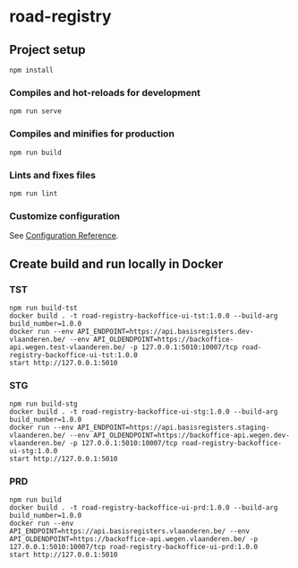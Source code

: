 # road-registry

## Project setup
```
npm install
```

### Compiles and hot-reloads for development
```
npm run serve
```

### Compiles and minifies for production
```
npm run build
```

### Lints and fixes files
```
npm run lint
```

### Customize configuration
See [Configuration Reference](https://cli.vuejs.org/config/).


## Create build and run locally in Docker
### TST
```
npm run build-tst
docker build . -t road-registry-backoffice-ui-tst:1.0.0 --build-arg build_number=1.0.0
docker run --env API_ENDPOINT=https://api.basisregisters.dev-vlaanderen.be/ --env API_OLDENDPOINT=https://backoffice-api.wegen.test-vlaanderen.be/ -p 127.0.0.1:5010:10007/tcp road-registry-backoffice-ui-tst:1.0.0
start http://127.0.0.1:5010
```

### STG
```
npm run build-stg
docker build . -t road-registry-backoffice-ui-stg:1.0.0 --build-arg build_number=1.0.0
docker run --env API_ENDPOINT=https://api.basisregisters.staging-vlaanderen.be/ --env API_OLDENDPOINT=https://backoffice-api.wegen.dev-vlaanderen.be/ -p 127.0.0.1:5010:10007/tcp road-registry-backoffice-ui-stg:1.0.0
start http://127.0.0.1:5010
```

### PRD
```
npm run build
docker build . -t road-registry-backoffice-ui-prd:1.0.0 --build-arg build_number=1.0.0
docker run --env API_ENDPOINT=https://api.basisregisters.vlaanderen.be/ --env API_OLDENDPOINT=https://backoffice-api.wegen.vlaanderen.be/ -p 127.0.0.1:5010:10007/tcp road-registry-backoffice-ui-prd:1.0.0
start http://127.0.0.1:5010
```